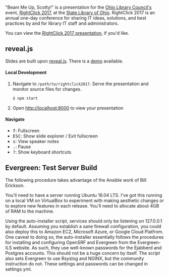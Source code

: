 "Beam Me Up, Scotty!" is a presentation for the [Ohio Library Council's](http://olc.org/) event, [RightClick 2017](http://olc.org/rightclick/), at the [State Library of Ohio](https://library.ohio.gov/). RightClick 2017 is an annual one-day conference for sharing IT ideas, solutions, and best practices by and for library IT staff and administrators. 

You can view the [RightClick 2017 presentation](https://dzoladz.github.io/rightclick2017/), if you'd like.


## reveal.js

Slides are built upon [reveal.js](https://github.com/hakimel/reveal.js). There is a [demo](http://lab.hakim.se/reveal-js/#/) available.

#### Local Development

1. Navigate to `/path/to/rightclick2017`. Serve the presentation and monitor source files for changes.
   ```sh
   $ npm start
   ```

1. Open <http://localhost:8000> to view your presentation

#### Navigate 

- <kbd>f</kbd>: Fullscreen
- <kbd>ESC</kbd>: Show slide explorer / Exit fullscreen
- <kbd>s</kbd>: View speaker notes
- <kbd>.</kbd>: Pause
- <kbd>?</kbd>: Show keyboard shortcuts

## Evergreen: Test Server Build

The following procedure takes advantage of the Ansible work of Bill Erickson.

You'll need to have a server running Ubuntu 16.04 LTS. I've got this running on a local VM on VirtualBox to experiment with making aesthetic changes or to explore new features in each release. You'll need to allocate about 4GB of RAM to the machine.

Using the auto-installer script, services should only be listening on 127.0.0.1 by default. Assuming you establish a sane firewall configuration, you could also deploy this to Amazon EC2, Microsoft Azure, or Google Cloud Platfrom. One caveat to doing so, the auto-installer essentially follows the procedures for installing and configuring OpenSRF and Evergreen from the Evergreen-ILS website. As such, they use well-known passwords for the Ejabberd and Postgres accounts. This should not be a huge concern by itself. The script also sets Evergreen to use Rsyslog and NGINX, but the community instruction do not. These settings and passwords can be changed in settings.yml.  